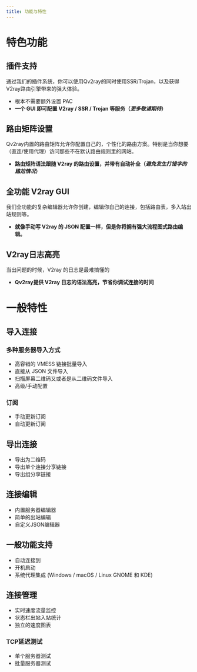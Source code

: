 ```yaml
---
title: 功能与特性
---
```


# 特色功能

## 插件支持

通过我们的插件系统，你可以使用Qv2ray的同时使用SSR/Trojan，以及获得V2ray路由引擎带来的强大体验。

- 根本不需要额外设置 PAC
- **一个 GUI 即可配置 V2ray / SSR / Trojan 等服务（*更多敬请期待*）**

## 路由矩阵设置

Qv2ray内置的路由矩阵允许你配置自己的，个性化的路由方案。特别是当你想要（直连/使用代理）访问那些不在默认路由规则里的网站。

- **路由矩阵语法跟随 V2ray 的路由设置，并带有自动补全（*避免发生打错字的尴尬情况*）**

## 全功能 V2ray GUI

我们全功能的复杂编辑器允许你创建，编辑你自己的连接，包括路由表，多入站出站规则等。

- **就像手动写 V2ray 的 JSON 配置一样，但是你将拥有强大流程图式路由编辑。**

## V2ray日志高亮

当出问题的时候，V2ray 的日志是最难搞懂的

- **Qv2ray提供 V2ray 日志的语法高亮，节省你调试连接的时间**

# 一般特性

## 导入连接

### 多种服务器导入方式

- 高容错的 VMESS 链接批量导入
- 直接从 JSON 文件导入
- 扫描屏幕二维码又或者是从二维码文件导入
- 高级/手动配置

### 订阅

- 手动更新订阅
- 自动更新订阅

## 导出连接

- 导出为二维码
- 导出单个连接分享链接
- 导出组分享链接

## 连接编辑

- 内置服务器编辑器
- 简单的出站编辑
- 自定义JSON编辑器

## 一般功能支持

- 自动连接到
- 开机启动
- 系统代理集成 (Windows / macOS / Linux GNOME 和 KDE)

## 连接管理

- 实时速度流量监控
- 状态栏出站入站统计
- 独立的速度图表

### TCP延迟测试

- 单个服务器测试
- 批量服务器测试
